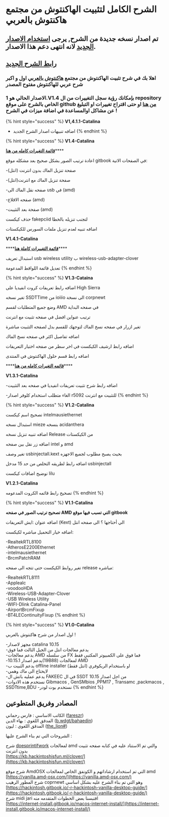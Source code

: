 # الشرح الكامل لتثبيت الهاكنتوش من مجتمع هاكنتوش بالعربي

## تم اصدار نسخه جديدة من الشرح, يرجى [استخدام الاصدار الجديد](https://tutorial.هاكنتوش.com) لانه انتهى دعم هذا الاصدار. 

## [​رابط الشرح الجديد](https://tutorial.هاكنتوش.com)

### اهلا بك في شرح تثبيت الهاكنتوش من مجتمع [هاكنتوش بالعربي](https://هاكنتوش.com) اول و اكبر شرح عربي للهاكنتوش مفتوح المصدر 

### **الاصدار الحالي هو 1.V1.4 بإمكانك رؤية سجل التغييرات من ال repository الخاص بالشرح على موقع github** [**من هنا**](https://github.com/ARhackintosh/ARtutorial/releases)  **او حتى اقتراح تغييرات او التبليغ عن مشاكل اوالمساعدة في اضافة ميزات في الشرح !**

{% hint style="success" %}
**V1,4.1.1-Catalina**

* اضافه تنبيهات اصدار الشرح الجديد
{% endhint %}

{% hint style="success" %}
**V1.4-Catalina**

[**قائمة التغيرات كامله من هنا**](https://xn--mgbg4a8cpdl.com/?p=2037)\*\*\*\*

اعادة ترتيب الصور بشكل صحيح بعد مشكله موقع gitbook في الصفحات الاتية:

-صفحة تنزيل الماك بدون انترنت \(انتل\)

-صفحة تنزيل الماك مع انترنت\(انتل\)

-صفحه نقل الماك الى usb في \(amd\)

-صفحه الاقلاع \(amd\)

-صفحة بعد التثيبت \(amd\)

حذف كيكست fakepciid لتجنب تنزيله بالخطا

اضافه تنبيه لعدم تنزيل ملفات السورس للكيكستات

**V1.4.1-Catalina**

\*\*\*\*[**قائمة التغييرات كاملة هنا**](https://xn--mgbg4a8cpdl.com/?p=2386)\*\*\*\*

استبدال تعريف usb wireless utility ب wireless-usb-adapter-clover

تعديل قائمة اللواقط المدعومة
{% endhint %}

{% hint style="success" %}
**V1.3-Cataina**

اضافه رابط تعريفات كروت انفيديا على High Sierra

تغير نسخه SSDTTime من ioiiio الى نسخة corpnewt

وضع جميع المتطلبات لقسم AMD في صفحه البداية

ترتيب عنواين افضل في صفحه تثبيت مع انترنت

تغير ازرار في صفحه نسخ الماك لتوجهك للقسم بدل لصفحه التثبيت مباشرة

اضافه تفاصيل اكثر في صفحه نسخ الماك

اضافه رابط ارشيف الكيكست في اخر سطر من صفحه اختيار التعريفات

اضافه رابط قسم حلول الهاكنتوش في المنتدى

\*\*\*\*[**قائمه التغيرات كامله من هنا**](https://هاكنتوش.com/?p=220)\*\*\*\*

**V1.3.1-Catalina**

-اضافه رابط شرح تثبيت تعريفات انفيديا في صفحه بعد التثبيت

-الغاء متطلب استخدام كلوفر اصدار r5092 للتثبيت مع انترنت
{% endhint %}

{% hint style="success" %}
**V1.2-Catalina**

تصحيح اسم كيكست intelmausiethernet 

استبدال نسخه mieze بنسخه acidanthera

اضافه تنبيه تنزيل نسخه Release من الكيكستات

اضافه زر نقل بين صفحه intel و amd

تغير وصف usbinjectall.kext بحيث يصبح مطلوب لجميع الاجهزه

اضافه رابط لطريقه التخلص من حد 15 مدخل usbinjectall

توضيح اضافات كيكست lilu

**V1.2.1-Catalina**

تصحيح رابط قائمه الكروت المدعومه
{% endhint %}



{% hint style="success" %}
**V1.1-Catalina**

**تصحيح ترتيب الصور في صفحه AMD التي تسبب فيها موقع gitbook**

اضافه عنوان :ايش التعريفات \(Kext\) الي أحتاجها ؟ الى صفحه انتل

اضافه خيار التحميل مباشره لكيكست: 

  
-RealtekRTL8100  
-AtherosE2200Ethernet  
-intelmausiethernet  
-BrcmPatchRAM

تغير روابط الكيكست حتى تتجه الى صفحه release مباشره:



-RealtekRTL8111  
-Applealc   
-voodooHDA  
-Wireless-USB-Adapter-Clover   
-USB Wireless Utility   
-WIFI-Dlink Catalina-Panel  
-AirportBrcmFixup  
-BT4LEContinuityFixup
{% endhint %}

{% hint style="success" %}
**V1.0-Catalina** 

اول اصدار من شرح هاكنتوش بالعربي !

-مجهز لاصدار catalina 10.15  
-يدعم معالجات انتل من الجيل الثالث فما فوق  
-يدعم معالجات AMD من سلسله FX فما فوق على الكمبيوتر المكتبي فقط  
-يدعم اصدار 10.15.1\(19B88\) لمعالجات AMD   
-يدعم الثبيت ب offline installer او باستخدام الريكوفري \(انتل فقط\)   
-لايحتاج الى ماك وهمي  
-يدعم عمليه باتش ال FAKEEC في ال SSDT من اجل اصدار 10.15   
-نستخدم هذه الادوات Gibmacos , GenSMbios ,PPM17 , Transamc ,packmacos , SSDTtime,BDU -نستخدم بوت لودر 
{% endhint %}

##  المصادر وفريق المتطوعين

الكاتب الاساسي : فارس رحماني \([fareszr](https://هاكنتوش.com/members/fareszr.2/)\)  
المدقق اللغوي : بهاء الدين \([b.wdgt/bahaedin](https://هاكنتوش.com/members/bahaedin.3/)\)  
المدقق اللغوي :  ليون \([the\_lion\#](https://هاكنتوش.com/members/the_lion.12/)\)

الشروحات التي تم بناء الشرح عليها :

شرح [doesprintifwork](https://github.com/doesprintfwork) لمعالجات amd والتي تم الاستناد عليه في كتابه صفحه تثبيت بدون انترنت  
[https://kb.hackintoshisfun.ml/clover/](https://kb.hackintoshisfun.ml/clover/)

شرح موقع AmdOSX التي تم استخدام ارشاداتهم و الكونفق الخاص لمعالجات amd  
[https://vanilla.amd-osx.com/](https://vanilla.amd-osx.com/)  
شرح المطور الرهيب coprnewt وهو التي تم بناء الشرح عليه بشكل اساسي  
[https://hackintosh.gitbook.io/-r-hackintosh-vanilla-desktop-guide/](https://hackintosh.gitbook.io/-r-hackintosh-vanilla-desktop-guide/)  
شرح midi jari اقتبسنا بعض الخطوات المتقدمه منه  
[https://internet-install.gitbook.io/macos-internet-install/](https://internet-install.gitbook.io/macos-internet-install/)

